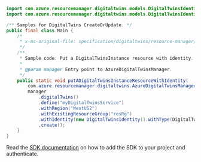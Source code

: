 ```java
import com.azure.resourcemanager.digitaltwins.models.DigitalTwinsIdentity;
import com.azure.resourcemanager.digitaltwins.models.DigitalTwinsIdentityType;

/** Samples for DigitalTwins CreateOrUpdate. */
public final class Main {
    /*
     * x-ms-original-file: specification/digitaltwins/resource-manager/Microsoft.DigitalTwins/preview/2021-06-30-preview/examples/DigitalTwinsPut_WithIdentity_example.json
     */
    /**
     * Sample code: Put a DigitalTwinsInstance resource with identity.
     *
     * @param manager Entry point to AzureDigitalTwinsManager.
     */
    public static void putADigitalTwinsInstanceResourceWithIdentity(
        com.azure.resourcemanager.digitaltwins.AzureDigitalTwinsManager manager) {
        manager
            .digitalTwins()
            .define("myDigitalTwinsService")
            .withRegion("WestUS2")
            .withExistingResourceGroup("resRg")
            .withIdentity(new DigitalTwinsIdentity().withType(DigitalTwinsIdentityType.SYSTEM_ASSIGNED))
            .create();
    }
}
```

Read the [SDK documentation](https://github.com/Azure/azure-sdk-for-java/blob/azure-resourcemanager-digitaltwins_1.0.0-beta.2/sdk/digitaltwins/azure-resourcemanager-digitaltwins/README.md) on how to add the SDK to your project and authenticate.
